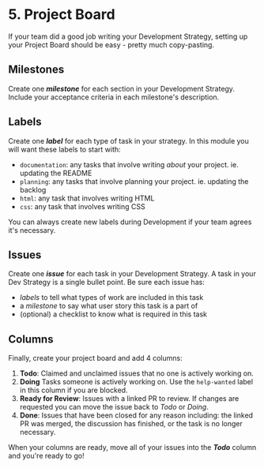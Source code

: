 # 5. Project Board

If your team did a good job writing your Development Strategy, setting up your Project Board should be easy - pretty much copy-pasting.

## Milestones

Create one **_milestone_** for each section in your Development Strategy. Include your acceptance criteria in each milestone's description.

## Labels

Create one **_label_** for each type of task in your strategy. In this module you will want these labels to start with:

- `documentation`: any tasks that involve writing _about_ your project. ie. updating the README
- `planning`: any tasks that involve planning your project. ie. updating the backlog
- `html`: any task that involves writing HTML
- `css`: any task that involves writing CSS

You can always create new labels during Development if your team agrees it's necessary.

## Issues

Create one **_issue_** for each task in your Development Strategy. A task in your Dev Strategy is a single bullet point. Be sure each issue has:

- _labels_ to tell what types of work are included in this task
- a _milestone_ to say what user story this task is a part of
- (optional) a checklist to know what is required in this task

## Columns

Finally, create your project board and add 4 columns:

1. **Todo**: Claimed and unclaimed issues that no one is actively working on.
2. **Doing** Tasks someone is actively working on. Use the `help-wanted` label in this column if you are blocked.
3. **Ready for Review**: Issues with a linked PR to review. If changes are requested you can move the issue back to _Todo_ or _Doing_.
4. **Done**: Issues that have been closed for any reason including: the linked PR was merged, the discussion has finished, or the task is no longer necessary.

When your columns are ready, move all of your issues into the **_Todo_** column and you're ready to go!
